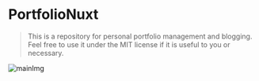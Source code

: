 # PortfolioNuxt

> This is a repository for personal portfolio management and blogging.  
> Feel free to use it under the MIT license if it is useful to you or necessary.

![mainImg](https://github.com/devxian96/PortfolioNuxt/blob/master/main.png?raw=true)
